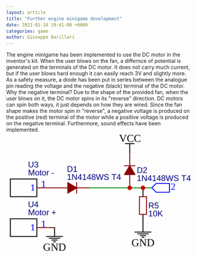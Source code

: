 ```yaml
---  
layout: article  
title: "Further engine minigame development"  
date: 2021-01-18 19:41:00 +0000  
categories: game
author: Giuseppe Barillari  
---  
```


The engine minigame has been implemented to use the DC motor in the inventor's kit. When the user blows on the fan, a differnce of potential is generated on the terminals of the DC motor. It does not carry much current, but if the user blows hard enough it can easily reach 3V and slightly more. As a safety measure, a diode has been put in series between the analogue pin reading the voltage and the negative (black) terminal of the DC motor. Why the negative terminal? Due to the shape of the provided fan, when the user blows on it, the DC motor spins in its "reverse" direction. DC motors can spin both ways, it just depends on how they are wired. Since the fan shape makes the motor spin in "reverse", a negative voltage is produced on the positive (red) terminal of the motor while a positive voltage is produced on the negative terminal. Furthermore, sound effects have been implemented.
![alt text](/res/motor-schematic.png "Schematic")

